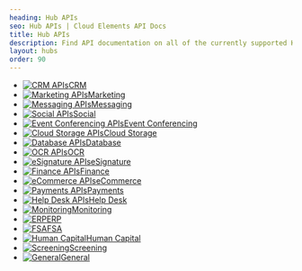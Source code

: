 ```yaml
---
heading: Hub APIs
seo: Hub APIs | Cloud Elements API Docs
title: Hub APIs
description: Find API documentation on all of the currently supported Hub APIs.
layout: hubs
order: 90
---
```


* [![CRM APIs](/assets/img/hub-icons/crm.png)CRM](/docs/hubs/crm/index.html)
* [![Marketing APIs](/assets/img/hub-icons/marketing.png)Marketing](/docs/hubs/marketing/index.html)
* [![Messaging APIs](/assets/img/hub-icons/messaging.png)Messaging](/docs/hubs/messaging/index.html)
* [![Social APIs](/assets/img/hub-icons/social.png)Social](/docs/hubs/social/index.html)
* [![Event Conferencing APIs](/assets/img/hub-icons/events.png)Event Conferencing](/docs/hubs/event-conferencing/index.html)
* [![Cloud Storage APIs](/assets/img/hub-icons/cloudstorage.png)Cloud Storage](/docs/hubs/cloud-storage/index.html)
* [![Database APIs](/assets/img/hub-icons/database.png)Database](/docs/hubs/database/index.html)
* [![OCR APIs](/assets/img/hub-icons/ocr.png)OCR](/docs/hubs/ocr/index.html)
* [![eSignature APIs](/assets/img/hub-icons/esignature.png)eSignature](/docs/hubs/esignature/index.html)
* [![Finance APIs](/assets/img/hub-icons/finance.png)Finance](/docs/hubs/finance/index.html)
* [![eCommerce APIs](/assets/img/hub-icons/ecommerce.png)eCommerce](/docs/hubs/ecommerce/index.html)
* [![Payments APIs](/assets/img/hub-icons/payments.png)Payments](/docs/hubs/payments-billing/index.html)
* [![Help Desk APIs](/assets/img/hub-icons/helpdesk.png)Help Desk](/docs/hubs/helpdesk/index.html)
* [![Monitoring](/assets/img/hub-icons/monitoring.png)Monitoring](/docs/hubs/monitoring/index.html)
* [![ERP](/assets/img/hub-icons/erp.png)ERP](/docs/hubs/erp/index.html)
* [![FSA](/assets/img/hub-icons/fsa.png)FSA](/docs/hubs/fsa/index.html)
* [![Human Capital](/assets/img/hub-icons/humancapital.png)Human Capital](/docs/hubs/human-capital/index.html)
* [![Screening](/assets/img/hub-icons/screening.png)Screening](/docs/hubs/screening/index.html)
* [![General](/assets/img/hub-icons/general.png)General](/docs/hubs/general/index.html)
